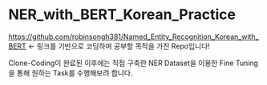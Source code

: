 # NER_with_BERT_Korean_Practice
https://github.com/robinsongh381/Named_Entity_Recognition_Korean_with_BERT &lt;- 링크를 기반으로 코딩하며 공부할 목적을 가진 Repo입니다!

Clone-Coding이 완료된 이후에는 직접 구축한 NER Dataset을 이용한 Fine Tuning을 통해 원하는 Task를 수행해보려 합니다.
